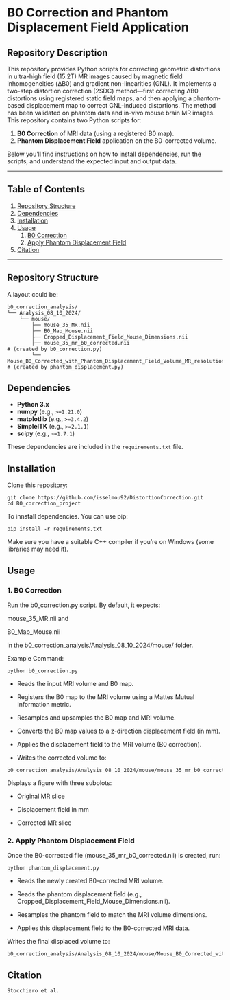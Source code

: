 # B0 Correction and Phantom Displacement Field Application
## Repository Description

This repository provides Python scripts for correcting geometric distortions in ultra-high field (15.2T) MR images caused by magnetic field inhomogeneities (ΔB0) and gradient non-linearities (GNL). It implements a two-step distortion correction (2SDC) method—first correcting ΔB0 distortions using registered static field maps, and then applying a phantom-based displacement map to correct GNL-induced distortions. The method has been validated on phantom data and in-vivo mouse brain MR images.
This repository contains two Python scripts for:
1. **B0 Correction** of MRI data (using a registered B0 map).
2. **Phantom Displacement Field** application on the B0-corrected volume.

Below you’ll find instructions on how to install dependencies, run the scripts, and understand the expected input and output data.

---

## Table of Contents
1. [Repository Structure](#repository-structure)
2. [Dependencies](#dependencies)
3. [Installation](#installation)
4. [Usage](#usage)
   1. [B0 Correction](#1-b0-correction)
   2. [Apply Phantom Displacement Field](#2-apply-phantom-displacement)
5. [Citation](#citation)
---

## Repository Structure

A layout could be:

```console
b0_correction_analysis/
└── Analysis_08_10_2024/
    └── mouse/
        ├── mouse_35_MR.nii
        ├── B0_Map_Mouse.nii
        ├── Cropped_Displacement_Field_Mouse_Dimensions.nii
        ├── mouse_35_mr_b0_corrected.nii                                # (created by b0_correction.py)
        └── Mouse_B0_Corrected_with_Phantom_Displacement_Field_Volume_MR_resolution.nii   # (created by phantom_displacement.py)
```

## Dependencies
- **Python 3.x**  
- **numpy** (e.g., `>=1.21.0`)
- **matplotlib** (e.g., `>=3.4.2`)
- **SimpleITK** (e.g., `>=2.1.1`)
- **scipy** (e.g., `>=1.7.1`)

These dependencies are included in the `requirements.txt` file.

## Installation

Clone this repository:

```console
git clone https://github.com/isselmou92/DistortionCorrection.git
cd B0_correction_project
```
To innstall dependencies. You can use pip:

```console
pip install -r requirements.txt
```
Make sure you have a suitable C++ compiler if you’re on Windows (some libraries may need it).

## Usage
### 1. B0 Correction
Run the b0_correction.py script. By default, it expects:

mouse_35_MR.nii and

B0_Map_Mouse.nii

in the b0_correction_analysis/Analysis_08_10_2024/mouse/ folder.

Example Command:

```console
python b0_correction.py
```
- Reads the input MRI volume and B0 map.

- Registers the B0 map to the MRI volume using a Mattes Mutual Information metric.

- Resamples and upsamples the B0 map and MRI volume.

- Converts the B0 map values to a z-direction displacement field (in mm).

- Applies the displacement field to the MRI volume (B0 correction).

- Writes the corrected volume to:

```console
b0_correction_analysis/Analysis_08_10_2024/mouse/mouse_35_mr_b0_corrected.nii
```

Displays a figure with three subplots:

- Original MR slice

- Displacement field in mm

- Corrected MR slice

### 2. Apply Phantom Displacement Field
Once the B0-corrected file (mouse_35_mr_b0_corrected.nii) is created, run:

```console
python phantom_displacement.py
```
- Reads the newly created B0-corrected MRI volume.

- Reads the phantom displacement field (e.g., Cropped_Displacement_Field_Mouse_Dimensions.nii).

- Resamples the phantom field to match the MRI volume dimensions.

- Applies this displacement field to the B0-corrected MRI data.

Writes the final displaced volume to:

```console
b0_correction_analysis/Analysis_08_10_2024/mouse/Mouse_B0_Corrected_with_Phantom_Displacement_Field_Volume_MR_resolution.nii
```
## Citation
```console
Stocchiero et al.
```
